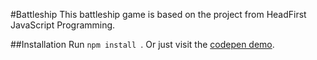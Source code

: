 #Battleship
This battleship game is based on the project from HeadFirst JavaScript Programming. 

##Installation
Run ```npm install ```.
Or just visit the [codepen demo](http://codepen.io/kklumpp13/live/NArpGJ).

